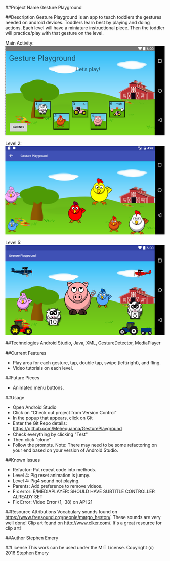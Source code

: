 ##Project Name
Gesture Playground

##Description
Gesture Playground is an app to teach toddlers the gestures needed on android devices. Toddlers learn best by playing and doing actions. Each level will have a miniature instructional piece. Then the toddler will practice/play with that gesture on the level.


Main Activity:
![screenshot of main activity](gpmain.png)

Level 2:
![screenshot of level 2](gplevel2.png)

Level 5:
![screenshot of level 5](gplevel5.png)

##Technologies
Android Studio, Java, XML, GestureDetector, MediaPlayer

##Current Features
* Play area for each gesture, tap, double tap, swipe (left/right), and fling.
* Video tutorials on each level.

##Future Pieces
* Animated menu buttons.

##Usage
* Open Android Studio
* Click on "Check out project from Version Control"
* In the popup that appears, click on Git
* Enter the Git Repo details: https://github.com/Mehequanna/GesturePlayground
* Check everything by clicking "Test"
* Then click "clone"
* Follow the prompts. Note: There may need to be some refactoring on your end based on your version of Android Studio.

##Known Issues
* Refactor: Put repeat code into methods.
* Level 4: Pig reset animation is jumpy.
* Level 4: Pig4 sound not playing.
* Parents: Add preference to remove videos.
* Fix error: E/MEDIAPLAYER: SHOULD HAVE SUBTITLE CONTROLLER ALREADY SET
* Fix Error: Video Error (1,-38) on API 21

##Resource Attributions
Vocabulary sounds found on https://www.freesound.org/people/margo_heston/. These sounds are very well done!
Clip art found on http://www.clker.com/. It's a great resource for clip art!

##Author
Stephen Emery

##License
This work can be used under the MIT License.
Copyright (c) 2016 Stephen Emery
